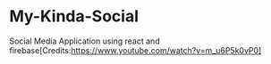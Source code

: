 # My-Kinda-Social
Social Media Application using  react and firebase[Credits:https://www.youtube.com/watch?v=m_u6P5k0vP0]
